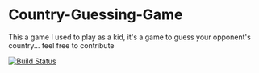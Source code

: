 Country-Guessing-Game
=====================

This a game I used to play as a kid, it's a game to guess your opponent's country... feel free to contribute

[![Build Status](https://travis-ci.org/[thefuture2092]/[Country-Guessing-Game].png)](https://travis-ci.org/[thefuture2092]/[Country-Guessing-Game])